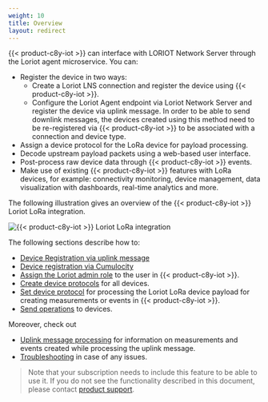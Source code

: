 ```yaml
---
weight: 10
title: Overview
layout: redirect
---
```


{{< product-c8y-iot >}} can interface with LORIOT Network Server through the Loriot agent microservice. You can:

* Register the device in two ways:
  - Create a Loriot LNS connection and register the device using {{< product-c8y-iot >}}.
  - Configure the Loriot Agent endpoint via Loriot Network Server and register the device via uplink message. In order to be able to send downlink messages, the devices created using this method need to be re-registered via {{< product-c8y-iot >}} to be associated with a connection and device type.  
* Assign a device protocol for the LoRa device for payload processing.
* Decode upstream payload packets using a web-based user interface.
* Post-process raw device data through {{< product-c8y-iot >}} events.
* Make use of existing {{< product-c8y-iot >}} features with LoRa devices, for example: connectivity monitoring, device management, data visualization with dashboards, real-time analytics and more.

The following illustration gives an overview of the {{< product-c8y-iot >}} Loriot LoRa integration.

![{{< product-c8y-iot >}} Loriot LoRa integration](/images/device-protocols/lora-loriot/loriot-cumulocity-integration.png)

The following sections describe how to:

* [Device Registration via uplink message](#configure-loriot-credentials-register-network-server)
* [Device registration via Cumulocity](#configure-loriot-credentials-cumulocity)
* [Assign the Loriot admin role](#assign-loriot-admin-role) to the user in {{< product-c8y-iot >}}.
* [Create device protocols](#create-loriot-device-protocols) for all devices.
* [Set device protocol](#assign-loriot-device-protocol) for processing the Loriot LoRa device payload for creating measurements or events in {{< product-c8y-iot >}}.
* [Send operations](#operations-loriot) to devices.

Moreover, check out

* [Uplink message processing](#uplink-message) for information on measurements and events created while processing the uplink message.
* [Troubleshooting](#sigfox-troubleshooting) in case of any issues.


> Note that your subscription needs to include this feature to be able to use it. If you do not see the functionality described in this document, please contact [product support](/welcome/contacting-support/).
